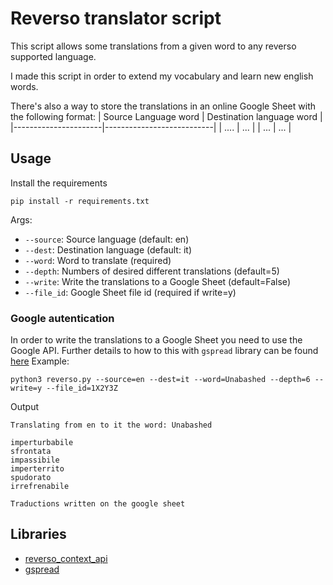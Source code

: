 # Reverso translator script
This script allows some translations from a given word to any reverso supported language.

I made this script in order to extend my vocabulary and learn new english words.

There's also a way to store the translations in an online Google Sheet with the following format:
| Source Language word | Destination language word |
|----------------------|---------------------------|
| ....                 | ...                       |
| ...                  | ...                       |

## Usage
Install the requirements
```
pip install -r requirements.txt
```

Args:
- `--source`: Source language (default: en)
- `--dest`: Destination language (default: it)
- `--word`: Word to translate (required)
- `--depth`: Numbers of desired different translations (default=5)
- `--write`: Write the translations to a Google Sheet (default=False) 
- `--file_id`: Google Sheet file id (required if write=y)

### Google autentication
In order to write the translations to a Google Sheet you need to use the Google API. Further details to how to this with `gspread` library can be found [here](https://docs.gspread.org/en/v5.4.0/oauth2.html)
Example:

```
python3 reverso.py --source=en --dest=it --word=Unabashed --depth=6 --write=y --file_id=1X2Y3Z
```

Output
```
Translating from en to it the word: Unabashed

imperturbabile
sfrontata
impassibile
imperterrito
spudorato
irrefrenabile

Traductions written on the google sheet
```

## Libraries
- [reverso_context_api](https://github.com/flagist0/reverso_context_api)
- [gspread](https://github.com/burnash/gspread)